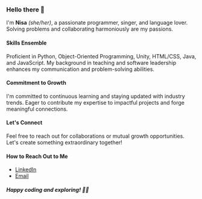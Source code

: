 ### Hello there 👋

I'm **Nisa** *(she/her)*, a passionate programmer, singer, and language lover. Solving problems and collaborating harmoniously are my passions.

#### Skills Ensemble
Proficient in Python, Object-Oriented Programming, Unity, HTML/CSS, Java, and JavaScript. My background in teaching and software leadership enhances my communication and problem-solving abilities.

#### Commitment to Growth
I'm committed to continuous learning and staying updated with industry trends. Eager to contribute my expertise to impactful projects and forge meaningful connections.

#### Let's Connect
Feel free to reach out for collaborations or mutual growth opportunities. Let's create something extraordinary together!

#### How to Reach Out to Me
- [LinkedIn](https://www.linkedin.com/in/nisanurgenc/)
- [Email](mailto:nisanurgenc.yes17@gmail.com)

##### Happy coding and exploring! 🚀🌌

<!--
**gencnis/gencnis** is a ✨ _special_ ✨ repository because its `README.md` (this file) appears on your GitHub profile.

Here are some ideas to get you started:

- 🔭 I’m currently working on ...
- 🌱 I’m currently learning ...
- 👯 I’m looking to collaborate on ...
- 🤔 I’m looking for help with ...
- 💬 Ask me about ...
- 📫 How to reach me: ...
- 😄 Pronouns: ...
- ⚡ Fun fact: ...
-->
